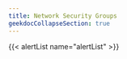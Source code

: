 ```yaml
---
title: Network Security Groups
geekdocCollapseSection: true
---
```


{{< alertList name="alertList" >}}
